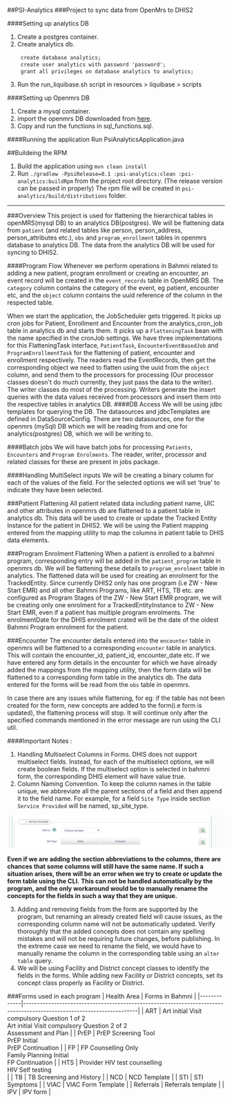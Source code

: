 ##PSI-Analytics
###Project to sync data from OpenMrs to DHIS2

####Setting up analytics DB

1. Create a postgres container.
2. Create analytics db. 
   ~~~
    create database analytics;
    create user analytics with password 'password';
    grant all privileges on database analytics to analytics;
   ~~~
3. Run the run_liquibase.sh script in resources > liquibase > scripts

####Setting up Openmrs DB
1. Create a mysql container.
2. import the openmrs DB downloaded from [here](http://206.189.138.201/psi_openmrs.sql.gz). 
3. Copy and run the functions in sql_functions.sql.

####Running the application
Run PsiAnalyticsApplication.java

##Buildeing the RPM
1. Build the application using `mvn clean install`
2. Run `./gradlew -PpsiRelease=0.1 :psi-analytics:clean :psi-analytics:buildRpm` from the project root directory.
(The release version can be passed in properly)
The rpm file will be created in `psi-analytics/build/distributions` folder.

---

###Overview
This project is used for flattening the hierarchical tables in openMRS(mysql DB) to an analytics DB(postgres).
 We will be flattening data from `patient` (and related tables like person, person_address, person_attributes etc.),
`obs` and `program_enrollment` tables in openmrs database to analytics DB. The data from the analytics DB will be used for syncing to DHIS2.


####Program Flow
Whenever we perform operations in Bahmni related to adding a new patient, program enrollment or creating an encounter,
an event record will be created in the `event_records` table in OpenMRS DB. The `category` column contains the category of the event, 
eg patient, encounter etc, and the `object` column contains the uuid reference of the column in the respected table. 

When we start the application, the JobScheduler gets triggered. It picks up cron jobs for Patient, Enrollment and Encounter from the analytics_cron_job table in analytics db and starts them.
It picks up a `FlatteningTask` bean with the name specified in the cronJob settings. We have three implementations for this FlatteningTask interface, `PatientTask`, `EncounterEventBasedJob` and `ProgramEnrollmentTask` for the flattening of patient, encounter and enrollment respectively.
The readers read the EventRecords, then get the corresponding object we need to flatten using the uuid from the `object` column, and send them to
the processors for processing (Our processor classes doesn't do much currently, they just pass the data to the writer). The writer classes do most 
of the processing. Writers generate the insert queries with the data values received from processors and insert them into the respective tables in analytics DB.
####DB Access
We will be using jdbc templates for querying the DB. The datasources and jdbcTemplates are defined in DataSourceConfig.
There are two datasources, one for the openmrs (mySql) DB which we will be reading from and one for analytics(postgres) DB,
which we will be writing to.

####Batch jobs
We will have batch jobs for processing `Patients`, `Encounters` and `Program Enrolments`. The reader, writer, processor and related classes for these are present in jobs package.

 ####Handling MultiSelect inputs
 We will be creating a binary column for each of the values of the field. For the selected options we will set 'true' to 
indicate they have been selected.
 
###Patient Flattening
All patient related data including patient name, UIC and other attributes in openmrs db are flattened to a patient table in analytics db. This data will be used to create or update the Tracked Entity Instance for the patient in DHIS2.
We will be using the Patient mapping entered from the mapping utility to map the columns in patient table to DHIS data elements.

###Program Enrolment Flattening
When a patient is enrolled to a bahmni program, corresponding entry will be added in the `patient_program` table in openmrs db. We will be flattening these details to `program_enrolment` table in analytics.
The flattened data will be used for creating an enrolment for the TrackedEntity. Since currently DHIS2 only has one program (i.e ZW - New Start EMR) and all other Bahmni Programs, like ART, HTS, TB etc. are configured as Program Stages of the ZW - New Start EMR program,
we will be creating only one enrolment for a TrackedEntityInstance to  ZW - New Start EMR, even if a patient has multiple program enrolments. The enrolmentDate for the DHIS enrolment crated will be the date of the oldest Bahmni Program enrolment for the patient.

###Encounter
The encounter details entered into the `encounter` table in openmrs will be flattened to a corresponding `encounter` table in analytics. This will contain the encounter_id, patient_id, encounter_date etc.
If we have entered any form details in the encounter for which we have already added the mappings from the mapping utility, then the form data will be flattened to a corresponding form table in the analytics db. 
The data entered for the forms will be read from the `obs` table in openmrs.

In case there are any issues while flattening, for eg: if the table has not been created for the form, new concepts are added to the form(i.e form is updated), the flattening process will stop. It will continue only after the specified commands mentioned in the error message are run using the CLI util.

 ####Important Notes :
 1. Handling Multiselect Columns in Forms.
    DHIS does not support multiselect fields. Instead, for each of the multiselect options, we will create boolean fields. If the multiselect option is selected in bahmni form, the corresponding DHIS element will have value true.
 2. Column Naming Convention.
    To keep the column names in the table unique, we abbreviate all the parent sections of a field and then append it to the field name. For example, for a field `Site Type` inside section `Service Provided` will be named, sp_site_type.
 
   ![img.png](readmeImages/img.png) 
 
**Even if we are adding the section abbreviations to the columns, there are chances that some columns will still have the same name. If such a situation arises, there will be an error when we try to create or update the form table using the CLI.**
**This can not be handled automatically by the program, and the only workaround would be to manually rename the concepts for the fields in such a way that they are unique.**
 
 3. Adding and removing fields from the form are supported by the program, but renaming an already created field will cause issues, as the corresponding column name will not be automatically updated.
    Verify thoroughly that the added concepts does not contain any spelling mistakes and will not be requiring future changes, before publishing. In the extreme case we need to rename the field, we would have to manually rename the column in the corresponding table using an `alter table` query.
 4. We will be using Facility and District concept classes to identify the fields in the forms. While adding new Facility or District concepts, set its concept class properly as Facility or District.

###Forms used in each program
| Health Area | Forms in Bahmni                                                                                                       |
|-------------|-----------------------------------------------------------------------------------------------------------------------|
| ART         | Art initial Visit compulsory Question 1 of 2<br> Art initial Visit compulsory Question 2 of 2<br> Assessment and Plan |
| PrEP        | PrEP Screening Tool<br> PrEP Initial<br> PrEP Continuation                                                            |
| FP          | FP Counselling Only<br> Family Planning Initial<br> FP Continuation                                                   |
| HTS         | Provider HIV test counselling<br> HIV Self testing<br>                                                                |
| TB          | TB Screening and History                                                                                              |
| NCD         | NCD Template                                                                                                          |
| STI         | STI Symptoms                                                                                                          |
| VIAC        | VIAC Form Template                                                                                                    |
| Referrals   | Referrals template                                                                                                    |
| IPV         | IPV form                                                                                                              |
